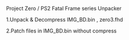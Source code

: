 Project Zero / PS2  Fatal Frame series Unpacker

1.Unpack & Decompress IMG_BD.bin , zero3.fhd

2.Patch files in IMG_BD.bin without compress


